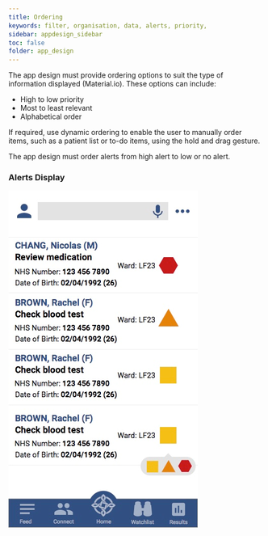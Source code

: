 ```yaml
---
title: Ordering 
keywords: filter, organisation, data, alerts, priority, 
sidebar: appdesign_sidebar
toc: false
folder: app_design 
---
```


The app design must provide ordering options to suit the type of information displayed (Material.io). These options can include:
* High to low priority
* Most to least relevant
* Alphabetical order

If required, use dynamic ordering to enable the user to manually order items, such as a patient list or to-do items, using the hold and drag gesture.

The app design must order alerts from high alert to low or no alert.  

### Alerts Display

<img class="img-responsive img-thumbnail" alt="Alerts Display" src="/images/examples/design-standards-ordering-example.png">
